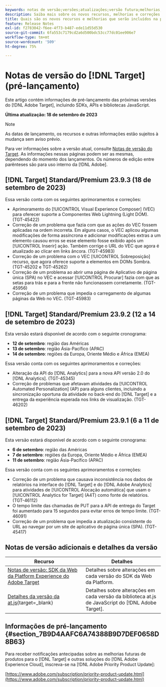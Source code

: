 ```yaml
---
keywords: notas de versão;versões;atualizações;versão futura;melhorias;novos recursos;correções;atualizações;pré-lançamento
description: Saiba mais sobre os novos recursos, melhorias e correções adicionados na próxima versão do [!DNL Adobe Target], incluindo SDKs, APIs e bibliotecas JavaScript.
title: Quais são os novos recursos e melhorias que serão incluídos na próxima versão do  [!DNL Target] ?
feature: Release Notes
exl-id: f2783042-f6ee-4f73-b487-ede11d55d530
source-git-commit: 6fa553c7179cd2a6d500bdc53cc77dc01ee906e7
workflow-type: tm+mt
source-wordcount: '509'
ht-degree: 75%

---
```


# Notas de versão do [!DNL Target] (pré-lançamento)

Este artigo contém informações de pré-lançamento das próximas versões do [!DNL Adobe Target], incluindo SDKs, APIs e bibliotecas JavaScript.

**Última atualização: 18 de setembro de 2023**

>[!NOTE]
>
>As datas de lançamento, os recursos e outras informações estão sujeitos à mudança sem aviso prévio.
>
>Para ver informações sobre a versão atual, consulte [Notas de versão do Target](release-notes.md). As informações nessas páginas podem ser as mesmas, dependendo do momento dos lançamentos. Os números de edição entre parênteses são para uso interno da [!DNL Adobe].

## [!DNL Target] Standard/Premium 23.9.3 (18 de setembro de 2023)

Essa versão conta com os seguintes aprimoramentos e correções:

* Aprimoramento do [!UICONTROL Visual Experience Composer] (VEC) para oferecer suporte a Componentes Web Lightning (Light DOM). (TGT-45422)
* Correção de um problema que fazia com que as ações do VEC fossem aplicadas na ordem incorreta. Em alguns casos, o VEC aplicou algumas modificações de forma assíncrona e adicionar modificações extras a um elemento causou erros se esse elemento fosse exibido após um [!UICONTROL Inserir] ação. Também corrige o URL do VEC que agora é atualizado ao clicar em links âncora. (TGT-45983)
* Correção de um problema com o VEC [!UICONTROL Sobreposição] recurso, que agora oferece suporte a elementos em DOMs Sombra. (TGT-45202 e TGT-45262)
* Correção de um problema ao abrir uma página de Aplicativo de página única (SPA) no VEC e acessar [!UICONTROL Procurar] fazia com que as setas para trás e para a frente não funcionassem corretamente. (TGT-45956)
* Correção de um problema que impedia o carregamento de algumas páginas da Web no VEC. (TGT-45983)

## [!DNL Target] Standard/Premium 23.9.2 (12 a 14 de setembro de 2023)

Esta versão estará disponível de acordo com o seguinte cronograma:

* **12 de setembro**: região das Américas
* **13 de setembro**: região Ásia-Pacífico (APAC)
* **14 de setembro**: regiões da Europa, Oriente Médio e África (EMEA)

Essa versão conta com os seguintes aprimoramentos e correções:

* Alteração da API do [!DNL Analytics] para a nova API versão 2.0 do [!DNL Analytics]. (TGT-45345)
* Correção de problemas que afetavam atividades da [!UICONTROL Automated Personalization] (AP) para alguns clientes, incluindo a sincronização oportuna da atividade no back-end do [!DNL Target] e a entrega da experiência esperada nos links de visualização. (TGT-46202)

## [!DNL Target] Standard/Premium 23.9.1 (6 a 11 de setembro de 2023)

Esta versão estará disponível de acordo com o seguinte cronograma:

* **6 de setembro**: região das Américas
* **7 de setembro**: regiões da Europa, Oriente Médio e África (EMEA)
* **11 de setembro**: região Ásia-Pacífico (APAC)

Essa versão conta com os seguintes aprimoramentos e correções:

* Correção de um problema que causava inconsistência nos dados de relatórios na interface do [!DNL Target] e do [!DNL Adobe Analytics] para atividades de [!UICONTROL Alocação automática] que usam o [!UICONTROL Analytics for Target] (A4T) como fonte de relatórios. (TGT-46112)
* O tempo limite das chamadas de PUT para a API de entrega do Target foi aumentado para 15 segundos para evitar erros de tempo limite. (TGT-46091)
* Correção de um problema que impedia a atualização consistente do URL ao navegar por um site de aplicativo de página única (SPA). (TGT-45417)

## Notas de versão adicionais e detalhes da versão

| Recurso | Detalhes |
|--- |--- |
| [Notas de versão: SDK da Web da Platform Experience do Adobe Target](https://experienceleague.adobe.com/docs/experience-platform/edge/release-notes.html?lang=pt-BR) | Detalhes sobre alterações em cada versão do SDK da Web da Platform. |
| [Detalhes da versão da at.js](https://experienceleague.corp.adobe.com/docs/target-dev/developer/client-side/at-js-implementation/target-atjs-versions.html?lang=pt-BR){target=_blank} | Detalhes sobre alterações em cada versão da biblioteca at.js de JavaScript do [!DNL Adobe Target]. |

## Informações de pré-lançamento {#section_7B9D4AAFC6A74388B9D7DEF0658D8B63}

Para receber notificações antecipadas sobre as melhorias futuras de produtos para o [!DNL Target] e outras soluções do [!DNL Adobe Experience Cloud], inscreva-se na [!DNL Adobe Priority Product Update]:

[https://www.adobe.com/subscription/priority-product-update.html](https://www.adobe.com/subscription/priority-product-update.html)
